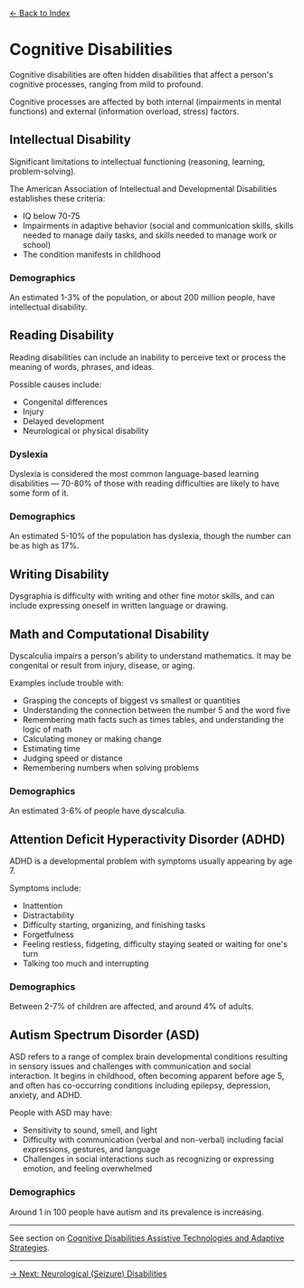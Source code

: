 [&larr; Back to Index](../index.md)

# Cognitive Disabilities

Cognitive disabilities are often hidden disabilities that affect a person's cognitive processes, ranging from mild to profound.

Cognitive processes are affected by both internal (impairments in mental functions) and external (information overload, stress) factors.

## Intellectual Disability
Significant limitations to intellectual functioning (reasoning, learning, problem-solving).

The American Association of Intellectual and Developmental Disabilities establishes these criteria:
* IQ below 70-75
* Impairments in adaptive behavior (social and communication skills, skills needed to manage daily tasks, and skills needed to manage work or school)
* The condition manifests in childhood

### Demographics
An estimated 1-3% of the population, or about 200 million people, have intellectual disability.

## Reading Disability
Reading disabilities can include an inability to perceive text or process the meaning of words, phrases, and ideas. 

Possible causes include:
* Congenital differences
* Injury
* Delayed development
* Neurological or physical disability

### Dyslexia
Dyslexia is considered the most common language-based learning disabilities — 70-80% of those with reading difficulties are likely to have some form of it.

### Demographics
An estimated 5-10% of the population has dyslexia, though the number can be as high as 17%.

## Writing Disability
Dysgraphia is difficulty with writing and other fine motor skills, and can include expressing oneself in written language or drawing.

## Math and Computational Disability
Dyscalculia impairs a person's ability to understand mathematics. It may be congenital or result from injury, disease, or aging.

Examples include trouble with:
* Grasping the concepts of biggest vs smallest or quantities
* Understanding the connection between the number 5 and the word five
* Remembering math facts such as times tables, and understanding the logic of math
* Calculating money or making change
* Estimating time
* Judging speed or distance
* Remembering numbers when solving problems

### Demographics
An estimated 3-6% of people have dyscalculia.

## Attention Deficit Hyperactivity Disorder (ADHD)
ADHD is a developmental problem with symptoms usually appearing by age 7.

Symptoms include: 
* Inattention
* Distractability
* Difficulty starting, organizing, and finishing tasks
* Forgetfulness 
* Feeling restless, fidgeting, difficulty staying seated or waiting for one's turn
* Talking too much and interrupting

### Demographics
Between 2-7% of children are affected, and around 4% of adults.

## Autism Spectrum Disorder (ASD)
ASD refers to a range of complex brain developmental conditions resulting in sensory issues and challenges with communication and social interaction. It begins in childhood, often becoming apparent before age 5, and often has co-occurring conditions including epilepsy, depression, anxiety, and ADHD.

People with ASD may have:
* Sensitivity to sound, smell, and light
* Difficulty with communication (verbal and non-verbal) including facial expressions, gestures, and language
* Challenges in social interactions such as recognizing or expressing emotion, and feeling overwhelmed

### Demographics
Around 1 in 100 people have autism and its prevalence is increasing.

---

See section on [Cognitive Disabilities Assistive Technologies and Adaptive Strategies](/1-disabilities-challenges-and-assistive-technologies/c-assistive-technologies-and-adaptive-strategies/cognitive-disabilities.md).

---

[&rarr; Next: Neurological (Seizure) Disabilities](neurological-disabilities.md)